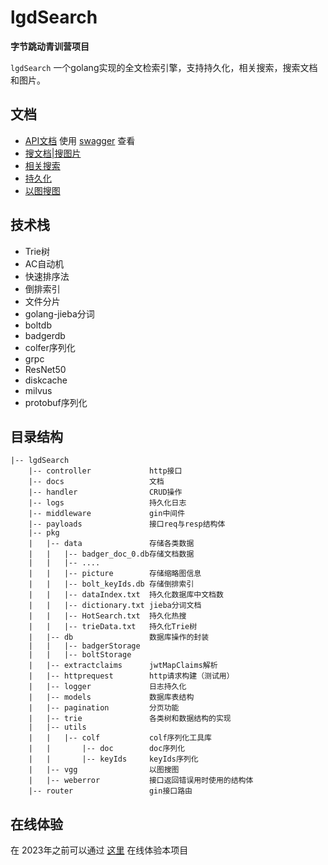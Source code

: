 # lgdSearch

**字节跳动青训营项目**

`lgdSearch` 一个golang实现的全文检索引擎，支持持久化，相关搜索，搜索文档和图片。

## 文档

+ [API文档](./docs/swagger.yaml) 使用 [swagger](https://editor.swagger.io/) 查看
+ [搜文档|搜图片](./docs/search.md)
+ [相关搜索](./docs/related_search.md)
+ [持久化](./docs/storage.md)
+ [以图搜图](./docs/imageSearch.md)

## 技术栈

+ Trie树
+ AC自动机
+ 快速排序法
+ 倒排索引
+ 文件分片
+ golang-jieba分词
+ boltdb
+ badgerdb
+ colfer序列化
+ grpc
+ ResNet50
+ diskcache
+ milvus
+ protobuf序列化

## 目录结构
```
|-- lgdSearch
    |-- controller             http接口
    |-- docs                   文档
    |-- handler                CRUD操作
    |-- logs                   持久化日志
    |-- middleware             gin中间件
    |-- payloads               接口req与resp结构体
    |-- pkg
    |   |-- data               存储各类数据
    |   |   |-- badger_doc_0.db存储文档数据
    |   |   |-- ....
    |   |   |-- picture        存储缩略图信息
    |   |   |-- bolt_keyIds.db 存储倒排索引
    |   |   |-- dataIndex.txt  持久化数据库中文档数
    |   |   |-- dictionary.txt jieba分词文档
    |   |   |-- HotSearch.txt  持久化热搜
    |   |   |-- trieData.txt   持久化Trie树
    |   |-- db                 数据库操作的封装
    |   |   |-- badgerStorage  
    |   |   |-- boltStorage
    |   |-- extractclaims      jwtMapClaims解析
    |   |-- httprequest        http请求构建（测试用）
    |   |-- logger             日志持久化
    |   |-- models             数据库表结构
    |   |-- pagination         分页功能
    |   |-- trie               各类树和数据结构的实现
    |   |-- utils  
    |   |   |-- colf           colf序列化工具库
    |   |       |-- doc        doc序列化
    |   |       |-- keyIds     keyIds序列化
    |   |-- vgg                以图搜图
    |   |-- weberror           接口返回错误用时使用的结构体
    |-- router                 gin接口路由
```

## 在线体验
在 2023年之前可以通过 [这里](http://121.196.207.80:8080) 在线体验本项目
